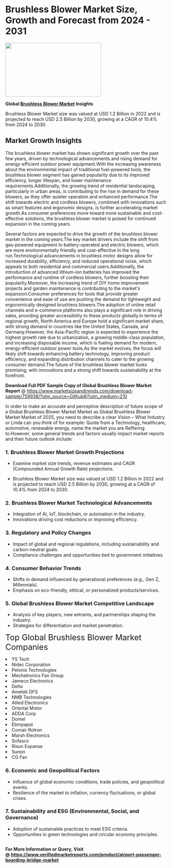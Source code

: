 <H1>Brushless Blower Market Size, Growth and Forecast from 2024 - 2031</H1><img class="aligncenter size-medium wp-image-584254" src="https://thirdeyenews.in/wp-content/uploads/2024/09/Global-Market-Research-300x168.jpeg" alt="" width="300" height="168" /><p><strong>Global&nbsp;<a href="https://www.marketsizeandtrends.com/download-sample/759938/?utm_source=Github8j?utm_medium=210">Brushless Blower Market</a> Insights</strong></p><p>Brushless Blower Market size was valued at USD 1.2 Billion in 2022 and is projected to reach USD 2.5 Billion by 2030, growing at a CAGR of 10.4% from 2024 to 2030.</p><p><h2>Market Growth Insights</h2> <p>The brushless blower market has shown significant growth over the past few years, driven by technological advancements and rising demand for energy-efficient outdoor power equipment.With the increasing awareness about the environmental impact of traditional fuel-powered tools, the brushless blower segment has gained popularity due to its improved efficiency, longer lifespan, and lower maintenance requirements.Additionally, the growing trend of residential landscaping, particularly in urban areas, is contributing to the rise in demand for these blowers, as they offer quieter operation and enhanced performance.The shift towards electric and cordless blowers, combined with innovations such as smart features and ergonomic designs, is further accelerating market growth.As consumer preferences move toward more sustainable and cost-effective solutions, the brushless blower market is poised for continued expansion in the coming years.</p> <p>Several factors are expected to drive the growth of the brushless blower market in the coming years.The key market drivers include the shift from gas-powered equipment to battery-operated and electric blowers, which are more environmentally friendly and cost-effective in the long run.Technological advancements in brushless motor designs allow for increased durability, efficiency, and reduced operational noise, which appeals to both residential and commercial users.Additionally, the introduction of advanced lithium-ion batteries has improved the performance and runtime of cordless blowers, further boosting their popularity.Moreover, the increasing trend of DIY home improvement projects and garden maintenance is contributing to the market's expansion.Consumer preferences for tools that provide greater convenience and ease of use are pushing the demand for lightweight and ergonomically designed brushless blowers.The adoption of online retail channels and e-commerce platforms also plays a significant role in driving sales, providing greater accessibility to these products globally.In terms of regional growth, North America and Europe hold a significant market share, with strong demand in countries like the United States, Canada, and Germany.However, the Asia-Pacific region is expected to experience the highest growth rate due to urbanization, a growing middle-class population, and increasing disposable income, which is fueling demand for modern, energy-efficient outdoor power tools.As the market evolves, the focus will likely shift towards enhancing battery technology, improving product efficiency, and expanding distribution channels to cater to the growing consumer demand.The future of the brushless blower market looks promising, with innovations and a strong shift towards sustainability at the forefront.</p> <p><span class=""><strong>Download Full PDF Sample Copy of Global Brushless Blower Market Report</strong> @ <a href="https://www.marketsizeandtrends.com/download-sample/759938/?utm_source=Github8j?utm_medium=210" target="_blank">https://www.marketsizeandtrends.com/download-sample/759938/?utm_source=Github8j?utm_medium=210</a></span></p><p>In order to make an accurate and perceptive description of future scope of a Global&nbsp;Brushless Blower Market Market as Global&nbsp;Brushless Blower Market Market of 2025, you need to describe a clear Vision &ndash; What Industry or Linda can you think of for example: Quote from a Technology, healthcare, automotive, renewable energy, name the market you are Reffering to.However, some general trends and factors usually impact market reports and their future outlook include:</p><h3>1.&nbsp;<strong>Brushless Blower Market Growth Projections</strong></h3><ul><li>Examine market size trends, revenue estimates and CAGR (Compounded Annual Growth Rate) projections.</li><li><p>Brushless Blower Market size was valued at USD 1.2 Billion in 2022 and is projected to reach USD 2.5 Billion by 2030, growing at a CAGR of 10.4% from 2024 to 2030.</p></li></ul><h3>2.&nbsp;<strong>Brushless Blower Market Technological Advancements</strong></h3><ul><li>Integration of AI, IoT, blockchain, or automation in the industry.</li><li>Innovations driving cost reductions or improving efficiency.</li></ul><h3>3.&nbsp;<strong>Regulatory and Policy Changes</strong></h3><ul><li>Impact of global and regional regulations, including sustainability and carbon-neutral goals.</li><li>Compliance challenges and opportunities tied to government initiatives.</li></ul><h3>4.&nbsp;<strong>Consumer Behavior Trends</strong></h3><ul><li>Shifts in demand influenced by generational preferences (e.g., Gen Z, Millennials).</li><li>Emphasis on eco-friendly, ethical, or personalized products/services.</li></ul><h3>5.&nbsp;<strong>Global Brushless Blower Market Competitive Landscape</strong></h3><ul><li>Analysis of key players, new entrants, and partnerships shaping the industry.</li><li>Strategies for differentiation and market penetration.</li></ul><p data-pm-slice="1 1 []"><span style="color: inherit; font-family: inherit; font-size: 25px;">Top Global Brushless Blower Market Companies</span></p><div class="" data-test-id=""><p><li>YS Tech</li><li> Nidec Corporation</li><li> Pelonis Technologies</li><li> Mechatronics Fan Group</li><li> Jameco Electronics</li><li> Delta</li><li> Ametek DFS</li><li> NMB Technologies</li><li> Allied Electronics</li><li> Oriental Motor</li><li> ADDA Corp</li><li> Domel</li><li> Ebmpapst</li><li> Comair Rotron</li><li> Marsh Electronics</li><li> Sofasco</li><li> Risun Expanse</li><li> Sunon</li><li> CG Fan</li></p></div><h3>6.&nbsp;<strong>Economic and Geopolitical Factors</strong></h3><ul><li>Influence of global economic conditions, trade policies, and geopolitical events.</li><li>Resilience of the market to inflation, currency fluctuations, or global crises.</li></ul><h3>7.&nbsp;<strong>Sustainability and ESG (Environmental, Social, and Governance)</strong></h3><ul><li>Adoption of sustainable practices to meet ESG criteria.</li><li>Opportunities in green technologies and circular economy principles.</li></ul><h2><strong style="font-size: 14px;">For More Information or Query, Visit @&nbsp;</strong><a style="background-color: #ffffff; font-size: 14px;" href="https://www.marketsizeandtrends.com/report/brushless-blower-market/" target="_blank">https://www.verifiedmarketreports.com/product/airport-passenger-boarding-bridge-market</a></h2>